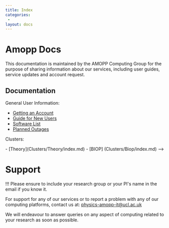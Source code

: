 ```yaml
---
title: Index
categories:
 -
layout: docs
---
```


# Amopp Docs

This documentation is maintained by the AMOPP Computing Group for the purpose of sharing information about our services, including user guides,
service updates and account request.

## Documentation

General User Information:

- [Getting an Account](account-services.md)
- [Guide for New Users](new-users.md)
- [Software List](Cluster/Theory/software-list.md)
- [Planned Outages](planned-outages.md)

Clusters:
<!-->
- [Theory](Clusters/Theory/index.md)
- [BIOP] (Clusters/Biop/index.md)
-->
# Support

!!! Please ensure to include your research group or your PI's name in the email if you know it.

For support for any of our services or to report a problem with any of our computing platforms, contact us at: [physics-amopp-it@ucl.ac.uk](mailto:physics-amopp-it@ucl.ac.uk)

We will endeavour to answer queries on any aspect of computing related to your research as soon as possible.